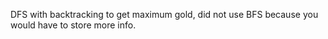 DFS with backtracking to get maximum gold, did not use BFS because you would have to store more info.